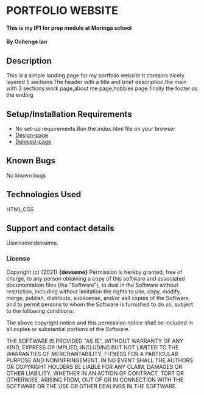 # PORTFOLIO WEBSITE
#### This is my IP1 for prep module at Moringa school
#### By **Ochenge Ian**
## Description
This is a simple landing page for my portfolio website.It contains nicely layered 5 sections:The header with a title and brief description,the main with 3 sections:work page,about me page,hobbies page.finally the footer as the ending 
## Setup/Installation Requirements
* No set-up requirements.Run the index.html file on your browser
* [Design-page](https://www.figma.com/file/A815GxuPeFfDFEsMM1wbNu/devseme-portfolio?node-id=1%3A2)
* [Deloyed-page](https://devseme.github.io/PORTFOLIO/#contact)
## Known Bugs
No known bugs
## Technologies Used
HTML,CSS
## Support and contact details
Username:devseme.
### License

Copyright (c) {2021} **{devseme}**
Permission is hereby granted, free of charge, to any person obtaining a copy
of this software and associated documentation files (the "Software"), to deal
in the Software without restriction, including without limitation the rights
to use, copy, modify, merge, publish, distribute, sublicense, and/or sell
copies of the Software, and to permit persons to whom the Software is
furnished to do so, subject to the following conditions:

The above copyright notice and this permission notice shall be included in all
copies or substantial portions of the Software.

THE SOFTWARE IS PROVIDED "AS IS", WITHOUT WARRANTY OF ANY KIND, EXPRESS OR
IMPLIED, INCLUDING BUT NOT LIMITED TO THE WARRANTIES OF MERCHANTABILITY,
FITNESS FOR A PARTICULAR PURPOSE AND NONINFRINGEMENT. IN NO EVENT SHALL THE
AUTHORS OR COPYRIGHT HOLDERS BE LIABLE FOR ANY CLAIM, DAMAGES OR OTHER
LIABILITY, WHETHER IN AN ACTION OF CONTRACT, TORT OR OTHERWISE, ARISING FROM,
OUT OF OR IN CONNECTION WITH THE SOFTWARE OR THE USE OR OTHER DEALINGS IN THE
SOFTWARE.
